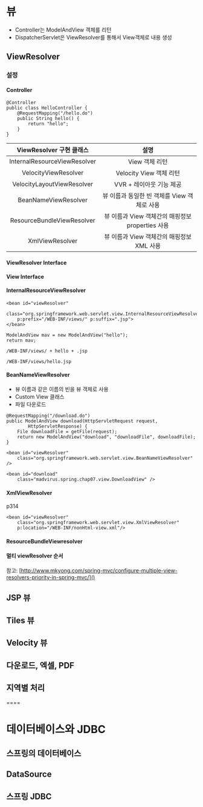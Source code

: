 # 뷰

* Controller는 ModelAndView 객체를 리턴
* DispatcherServlet은 ViewResolver를 통해서 View객체로 내용 생성



## ViewResolver

### 설정
#### Controller
```
@Controller
public class HelloController {
    @RequestMapping("/hello.do")
    public String hello() {
        return "hello";
    }
}
```

ViewResolver 구현 클래스 | 설명
:----:|:----:
InternalResourceViewResolver | View 객체 리턴
VelocityViewResolver | Velocity View 객체 리턴
VelocityLayoutViewResolver | VVR + 레이아웃 기능 제공
BeanNameViewResolver | 뷰 이름과 동일한 빈 객체를 View 객체로 사용
ResourceBundleViewResolver | 뷰 이름과 View 객체간의 매핑정보 properties 사용
XmlViewResolver | 뷰 이름과 View 객체간의 매핑정보 XML 사용

#### ViewResolver Interface
#### View Interface
#### InternalResourceViewResolver
```
<bean id="viewResolver"
    class="org.springframework.web.servlet.view.InternalResourceViewResolver"
    p:prefix="/WEB-INF/views/" p:suffix=".jsp">
</bean>
```

```
ModelAndView mav = new ModelAndView("hello");
return mav;

/WEB-INF/views/ + hello + .jsp

/WEB-INF/views/hello.jsp
```
#### BeanNameViewResolver
* 뷰 이름과 같은 이름의 빈을 뷰 객체로 사용
* Custom View 클래스
* 파일 다운로드

```
@RequestMapping("/download.do")
public ModelAndView download(HttpServletRequest request, 
        HttpServletResponse) {
    File downloadFile = getFile(request);
    return new ModelAndView("download", "downloadFile", downloadFile);
}
```

```
<bean id="viewResolver"
    class="org.springframework.web.servlet.view.BeanNameViewResolver" />
    
<bean id="download"
    class="madvirus.spring.chap07.view.DownloadView" />
```

#### XmlViewResolver
p314

```
<bean id="viewResolver"
    class="org.springframework.web.servlet.view.XmlViewResolver" 
    p:location="/WEB-INF/nonHtml-view.xml"/>
```

#### ResourceBundleViewresolver


#### 멀티 viewResolver 순서  
참고: [http://www.mkyong.com/spring-mvc/configure-multiple-view-resolvers-priority-in-spring-mvc/]()


## JSP 뷰

## Tiles 뷰

## Velocity 뷰

## 다운로드, 엑셀, PDF

## 지역별 처리


====

# 데이터베이스와 JDBC

## 스프링의 데이터베이스

## DataSource

## 스프링 JDBC


